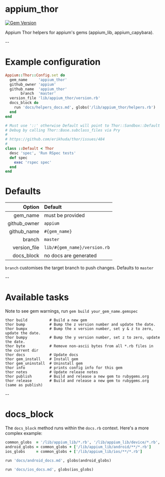 # appium_thor

[![Gem Version](https://badge.fury.io/rb/appium_thor.svg)](https://rubygems.org/gems/appium_thor)


Appium Thor helpers for appium's gems (appium_lib, appium_capybara).

--

# Example configuration

```ruby
Appium::Thor::Config.set do
  gem_name     'appium_thor'
  github_owner 'appium'
  github_name  'appium_thor'
       branch  'master'
  version_file 'lib/appium_thor/version.rb'
  docs_block do
    run 'docs/helpers_docs.md', globs('/lib/appium_thor/helpers.rb')
  end
end

# Must use '::' otherwise Default will point to Thor::Sandbox::Default
# Debug by calling Thor::Base.subclass_files via Pry
#
# https://github.com/erikhuda/thor/issues/484
#
class ::Default < Thor
  desc 'spec', 'Run RSpec tests'
  def spec
    exec 'rspec spec'
  end
end
```

# Defaults

|Option | Default|
|---:|:---|
|gem_name     | must be provided|
|github_owner | `appium`|
|github_name  | `#{gem_name}`|
|branch       | `master`|
|version_file | `lib/#{gem_name}/version.rb`|
|docs_block   | no docs are generated|

`branch` customises the target branch to push changes.
Defaults to `master`

--

# Available tasks

Note to see gem warnings, run `gem build your_gem_name.gemspec`

```
thor build          # Build a new gem
thor bump           # Bump the z version number and update the date.
thor bumpx          # Bump the x version number, set y & z to zero, update the date.
thor bumpy          # Bump the y version number, set z to zero, update the date.
thor byte           # Remove non-ascii bytes from all *.rb files in the current dir
thor docs           # Update docs
thor gem_install    # Install gem
thor gem_uninstall  # Uninstall gem
thor info           # prints config info for this gem
thor notes          # Update release notes
thor publish        # Build and release a new gem to rubygems.org
thor release        # Build and release a new gem to rubygems.org (same as publish)
```

--

# docs_block

The `docs_block` method runs within the `docs.rb` context. Here's a more complex example:

```ruby
common_globs  = '/lib/appium_lib/*.rb', '/lib/appium_lib/device/*.rb', '/lib/appium_lib/common/**/*.rb'
android_globs = common_globs + ['/lib/appium_lib/android/**/*.rb']
ios_globs     = common_globs + ['/lib/appium_lib/ios/**/*.rb']

run 'docs/android_docs.md', globs(android_globs)

run 'docs/ios_docs.md', globs(ios_globs)
```
